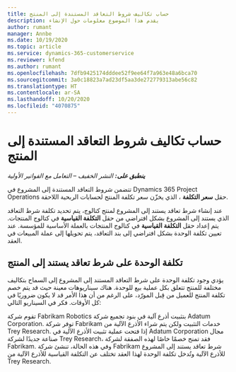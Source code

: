 ```yaml
---
title: حساب تكاليف شروط التعاقد المستندة إلى المنتج
description: يقدم هذا الموضوع معلومات حول الإنشاء
author: rumant
manager: Annbe
ms.date: 10/19/2020
ms.topic: article
ms.service: dynamics-365-customerservice
ms.reviewer: kfend
ms.author: rumant
ms.openlocfilehash: 7dfb9425174dddee52f9ee64f7a963e48a6bca70
ms.sourcegitcommit: 3a0c18823a7ad23df5aa3de272779313abe56c82
ms.translationtype: HT
ms.contentlocale: ar-SA
ms.lasthandoff: 10/20/2020
ms.locfileid: "4070875"
---
```

# <a name="costing-product-based-contract-lines"></a>حساب تكاليف شروط التعاقد المستندة إلى المنتج

_**ينطبق على:** النشر الخفيف – التعامل مع الفواتير الأولية_


تتضمن شروط التعاقد المستندة إلى المشروع في Dynamics 365 Project Operations حقل **سعر التكلفة** ، الذي يخزّن سعر تكلفة المنتج لحسابات الربحية اللاحقة.

عند إنشاء شرط تعاقد يستند إلى المشروع لمنتج كتالوج، يتم تحديد تكلفة شرط التعاقد الذي يستند إلى المشروع بشكل افتراضي من حقل **التكلفة القياسية** في كتالوج المنتجات. يتم إعداد حقل **التكلفة القياسية** في كتالوج المنتجات بالعملة الأساسية للمؤسسة. عند تعيين تكلفة الوحدة بشكل افتراضي إلى بند التعاقد، يتم تحويلها إلى عملة المبيعات في العقد.

## <a name="unit-cost-on-a-product-based-contract-line"></a>تكلفة الوحدة على شرط تعاقد يستند إلى المنتج

يؤدي وجود تكلفة الوحدة على شرط التعاقد المستند إلى المشروع إلى السماح بتكاليف مختلفة للمنتج تتعلق بكل عملية بيع للوحدة. هناك سيناريوهات معينة حيث قد يتم خصم تكلفة المنتج للعميل من قِبل المورّد، على الرغم من أن هذا الأمر قد لا يكون ضروريًا في كل الأوقات. فكر في السيناريو التالي:

تقوم شركة Fabrikam Robotics بتثبيت أذرع آلية في بنود تجميع شركة Adatum Corporation. توفر شركة Fabrikam خدمات التثبيت ولكن يتم شراء الأذرع الآلية من Trey Research. إذا فتحت عملية تثبيت الأذرع الآلية في Adatum Corporation مجال صناعة جديدًا لشركة Trey Research، فقد تمنح خصمًا خاصًا لهذه الصفقة لشركة Fabrikam. وفي هذه الحالة، تنشئ شركة Fabrikam شرط تعاقد يستند إلى المشروع للأذرع الآلية وتُدخل تكلفة الوحدة لهذا العقد تختلف عن التكلفة القياسية للأذرع الآلية من Trey Research.
